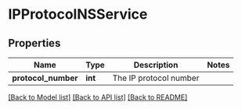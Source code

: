 # IPProtocolNSService

## Properties
Name | Type | Description | Notes
------------ | ------------- | ------------- | -------------
**protocol_number** | **int** | The IP protocol number | 

[[Back to Model list]](../README.md#documentation-for-models) [[Back to API list]](../README.md#documentation-for-api-endpoints) [[Back to README]](../README.md)

